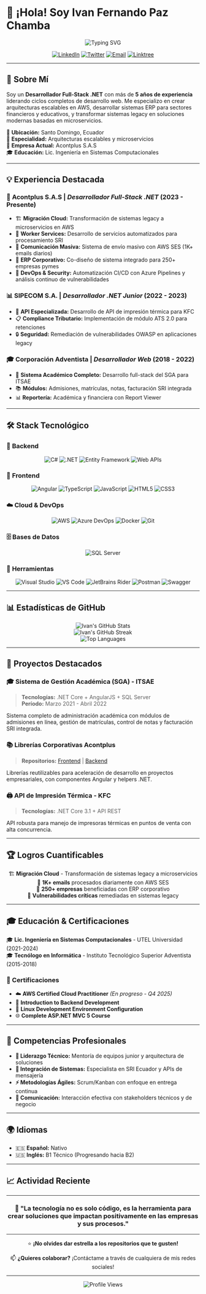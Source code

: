 # 👋 ¡Hola! Soy Ivan Fernando Paz Chamba

<div align="center">
  <img src="https://readme-typing-svg.demolab.com?font=Fira+Code&weight=600&size=28&duration=4000&pause=1000&color=0969DA&center=true&vCenter=true&width=600&lines=Full-Stack+.NET+Developer;AWS+Cloud+Solutions+Architect;5%2B+Years+Experience;Microservices+%26+ERP+Specialist" alt="Typing SVG" />
</div>

<div align="center">
  
  [![LinkedIn](https://img.shields.io/badge/-LinkedIn-0077B5?style=for-the-badge&logo=linkedin&logoColor=white)](https://linkedin.com/in/iferpaz7)
  [![Twitter](https://img.shields.io/badge/-Twitter-1DA1F2?style=for-the-badge&logo=twitter&logoColor=white)](https://twitter.com/iferpaz7)
  [![Email](https://img.shields.io/badge/-Email-D14836?style=for-the-badge&logo=gmail&logoColor=white)](mailto:ifer343@gmail.com)
  [![Linktree](https://img.shields.io/badge/-Linktree-39E09B?style=for-the-badge&logo=linktree&logoColor=white)](https://linktr.ee/iferpaz7)

</div>

---

## 🚀 Sobre Mí

Soy un **Desarrollador Full-Stack .NET** con más de **5 años de experiencia** liderando ciclos completos de desarrollo web. Me especializo en crear arquitecturas escalables en AWS, desarrollar sistemas ERP para sectores financieros y educativos, y transformar sistemas legacy en soluciones modernas basadas en microservicios.

📍 **Ubicación:** Santo Domingo, Ecuador  
🎯 **Especialidad:** Arquitecturas escalables y microservicios  
💼 **Empresa Actual:** Acontplus S.A.S  
🎓 **Educación:** Lic. Ingeniería en Sistemas Computacionales  

---

## 💡 Experiencia Destacada

### 🏢 **Acontplus S.A.S** | *Desarrollador Full-Stack .NET* (2023 - Presente)
- 🏗️ **Migración Cloud:** Transformación de sistemas legacy a microservicios en AWS
- 🤖 **Worker Services:** Desarrollo de servicios automatizados para procesamiento SRI
- 📧 **Comunicación Masiva:** Sistema de envío masivo con AWS SES (1K+ emails diarios)
- 🏪 **ERP Corporativo:** Co-diseño de sistema integrado para 250+ empresas pymes
- 🔐 **DevOps & Security:** Automatización CI/CD con Azure Pipelines y análisis continuo de vulnerabilidades

### 📊 **SIPECOM S.A.** | *Desarrollador .NET Junior* (2022 - 2023)
- 🎯 **API Especializada:** Desarrollo de API de impresión térmica para KFC
- 📋 **Compliance Tributario:** Implementación de módulo ATS 2.0 para retenciones
- 🔒 **Seguridad:** Remediación de vulnerabilidades OWASP en aplicaciones legacy

### 🎓 **Corporación Adventista** | *Desarrollador Web* (2018 - 2022)
- 🎯 **Sistema Académico Completo:** Desarrollo full-stack del SGA para ITSAE
- 📚 **Módulos:** Admisiones, matrículas, notas, facturación SRI integrada
- 📊 **Reportería:** Académica y financiera con Report Viewer

---

## 🛠️ Stack Tecnológico

### 🎯 **Backend**
<div align="center">
  
  ![C#](https://img.shields.io/badge/C%23-239120?style=for-the-badge&logo=c-sharp&logoColor=white)
  ![.NET](https://img.shields.io/badge/.NET-5C2D91?style=for-the-badge&logo=.net&logoColor=white)
  ![Entity Framework](https://img.shields.io/badge/Entity%20Framework-5C2D91?style=for-the-badge&logo=.net&logoColor=white)
  ![Web APIs](https://img.shields.io/badge/Web%20APIs-0078D4?style=for-the-badge&logo=microsoft&logoColor=white)
  
</div>

### 🎨 **Frontend**
<div align="center">
  
  ![Angular](https://img.shields.io/badge/Angular-DD0031?style=for-the-badge&logo=angular&logoColor=white)
  ![TypeScript](https://img.shields.io/badge/TypeScript-007ACC?style=for-the-badge&logo=typescript&logoColor=white)
  ![JavaScript](https://img.shields.io/badge/JavaScript-323330?style=for-the-badge&logo=javascript&logoColor=F7DF1E)
  ![HTML5](https://img.shields.io/badge/HTML5-E34F26?style=for-the-badge&logo=html5&logoColor=white)
  ![CSS3](https://img.shields.io/badge/CSS3-1572B6?style=for-the-badge&logo=css3&logoColor=white)
  
</div>

### ☁️ **Cloud & DevOps**
<div align="center">
  
  ![AWS](https://img.shields.io/badge/AWS-232F3E?style=for-the-badge&logo=amazon-aws&logoColor=white)
  ![Azure DevOps](https://img.shields.io/badge/Azure%20DevOps-0078D7?style=for-the-badge&logo=azure-devops&logoColor=white)
  ![Docker](https://img.shields.io/badge/Docker-2CA5E0?style=for-the-badge&logo=docker&logoColor=white)
  ![Git](https://img.shields.io/badge/Git-F05032?style=for-the-badge&logo=git&logoColor=white)
  
</div>

### 🗄️ **Bases de Datos**
<div align="center">
  
  ![SQL Server](https://img.shields.io/badge/SQL%20Server-CC2927?style=for-the-badge&logo=microsoft-sql-server&logoColor=white)
  
</div>

### 🔧 **Herramientas**
<div align="center">
  
  ![Visual Studio](https://img.shields.io/badge/Visual%20Studio-5C2D91?style=for-the-badge&logo=visual-studio&logoColor=white)
  ![VS Code](https://img.shields.io/badge/VS%20Code-0078D4?style=for-the-badge&logo=visual-studio-code&logoColor=white)
  ![JetBrains Rider](https://img.shields.io/badge/Rider-000000?style=for-the-badge&logo=rider&logoColor=white)
  ![Postman](https://img.shields.io/badge/Postman-FF6C37?style=for-the-badge&logo=postman&logoColor=white)
  ![Swagger](https://img.shields.io/badge/Swagger-85EA2D?style=for-the-badge&logo=swagger&logoColor=black)
  
</div>

---

## 📊 Estadísticas de GitHub

<div align="center">
  <img src="https://github-readme-stats.vercel.app/api?username=iferpaz7&show_icons=true&theme=radical&hide_border=true&count_private=true" alt="Ivan's GitHub Stats" />
</div>

<div align="center">
  <img src="https://github-readme-streak-stats.herokuapp.com/?user=iferpaz7&theme=radical&hide_border=true" alt="Ivan's GitHub Streak" />
</div>

<div align="center">
  <img src="https://github-readme-stats.vercel.app/api/top-langs/?username=iferpaz7&layout=compact&theme=radical&hide_border=true" alt="Top Languages" />
</div>

---

## 🎯 Proyectos Destacados

### 🎓 **Sistema de Gestión Académica (SGA) - ITSAE**
> **Tecnologías:** .NET Core + AngularJS + SQL Server  
> **Período:** Marzo 2021 - Abril 2022

Sistema completo de administración académica con módulos de admisiones en línea, gestión de matrículas, control de notas y facturación SRI integrada.

### 📚 **Librerías Corporativas Acontplus**
> **Repositorios:** [Frontend](https://github.com/Acontplus-S-A-S/acontplus-libs) | [Backend](https://github.com/Acontplus-S-A-S/acontplus-dotnet-libs)

Librerías reutilizables para aceleración de desarrollo en proyectos empresariales, con componentes Angular y helpers .NET.

### 🖨️ **API de Impresión Térmica - KFC**
> **Tecnologías:** .NET Core 3.1 + API REST

API robusta para manejo de impresoras térmicas en puntos de venta con alta concurrencia.

---

## 🏆 Logros Cuantificables

<div align="center">
  
  🏗️ **Migración Cloud** - Transformación de sistemas legacy a microservicios  
  📧 **1K+ emails** procesados diariamente con AWS SES  
  🏪 **250+ empresas** beneficiadas con ERP corporativo  
  🔐 **Vulnerabilidades críticas** remediadas en sistemas legacy  
  
</div>

---

## 🎓 Educación & Certificaciones

🎓 **Lic. Ingeniería en Sistemas Computacionales** - UTEL Universidad (2021-2024)  
🎓 **Tecnólogo en Informática** - Instituto Tecnológico Superior Adventista (2015-2018)  

### 📜 Certificaciones
- ☁️ **AWS Certified Cloud Practitioner** *(En progreso - Q4 2025)*
- 🔧 **Introduction to Backend Development**
- 🐧 **Linux Development Environment Configuration**
- 🌐 **Complete ASP.NET MVC 5 Course**

---

## 🌟 Competencias Profesionales

- **🚀 Liderazgo Técnico:** Mentoría de equipos junior y arquitectura de soluciones
- **🔗 Integración de Sistemas:** Especialista en SRI Ecuador y APIs de mensajería
- **⚡ Metodologías Ágiles:** Scrum/Kanban con enfoque en entrega continua
- **💬 Comunicación:** Interacción efectiva con stakeholders técnicos y de negocio

---

## 🌍 Idiomas

- 🇪🇸 **Español:** Nativo
- 🇺🇸 **Inglés:** B1 Técnico (Progresando hacia B2)

---

## 📈 Actividad Reciente

<!--START_SECTION:activity-->
<!--END_SECTION:activity-->

---

<div align="center">
  
  ### 💬 "La tecnología no es solo código, es la herramienta para crear soluciones que impactan positivamente en las empresas y sus procesos."
  
  ---
  
  ⭐ **¡No olvides dar estrella a los repositorios que te gusten!**
  
  📫 **¿Quieres colaborar?** ¡Contáctame a través de cualquiera de mis redes sociales!
  
</div>

---

<div align="center">
  <img src="https://komarev.com/ghpvc/?username=iferpaz7&label=Profile%20Views&color=0e75b6&style=flat" alt="Profile Views" />
</div>
